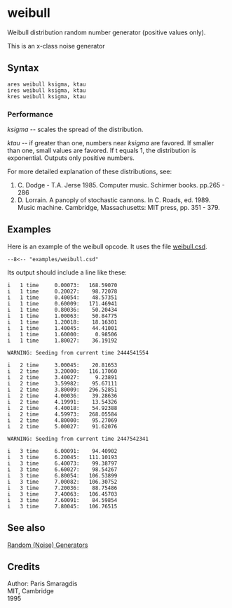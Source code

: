 <!--
id:weibull
category:Signal Generators:Random (Noise) Generators
-->
# weibull
Weibull distribution random number generator (positive values only).

This is an x-class noise generator

## Syntax
``` csound-orc
ares weibull ksigma, ktau
ires weibull ksigma, ktau
kres weibull ksigma, ktau
```

### Performance

_ksigma_ -- scales the spread of the distribution.

_ktau_ -- if greater than one, numbers near _ksigma_ are favored. If smaller than one, small values are favored. If t equals 1, the distribution is exponential. Outputs only positive numbers.

For more detailed explanation of these distributions, see:

1.  C. Dodge - T.A. Jerse 1985. Computer music. Schirmer books. pp.265 - 286
2.  D. Lorrain. A panoply of stochastic cannons. In C. Roads, ed. 1989. Music machine. Cambridge, Massachusetts: MIT press, pp. 351 - 379.

## Examples

Here is an example of the weibull opcode. It uses the file [weibull.csd](../../examples/weibull.csd).

``` csound-orc title="Example of the weibull opcode." linenums="1"
--8<-- "examples/weibull.csd"
```

Its output should include a line like these:

```
i   1 time     0.00073:   168.59070
i   1 time     0.20027:    98.72078
i   1 time     0.40054:    48.57351
i   1 time     0.60009:   171.46941
i   1 time     0.80036:    50.20434
i   1 time     1.00063:    50.84775
i   1 time     1.20018:    18.16301
i   1 time     1.40045:    44.41001
i   1 time     1.60000:     0.98506
i   1 time     1.80027:    36.19192

WARNING: Seeding from current time 2444541554

i   2 time     3.00045:    20.81653
i   2 time     3.20000:   116.17060
i   2 time     3.40027:     9.23891
i   2 time     3.59982:    95.67111
i   2 time     3.80009:   296.52851
i   2 time     4.00036:    39.28636
i   2 time     4.19991:    13.54326
i   2 time     4.40018:    54.92388
i   2 time     4.59973:   268.05584
i   2 time     4.80000:    95.27069
i   2 time     5.00027:    91.62076

WARNING: Seeding from current time 2447542341

i   3 time     6.00091:    94.40902
i   3 time     6.20045:   111.10193
i   3 time     6.40073:    99.38797
i   3 time     6.60027:    98.54267
i   3 time     6.80054:   106.53899
i   3 time     7.00082:   106.30752
i   3 time     7.20036:    88.75486
i   3 time     7.40063:   106.45703
i   3 time     7.60091:    84.59854
i   3 time     7.80045:   106.76515
```

## See also

[Random (Noise) Generators](../../siggen/random)

## Credits

Author: Paris Smaragdis<br>
MIT, Cambridge<br>
1995<br>
